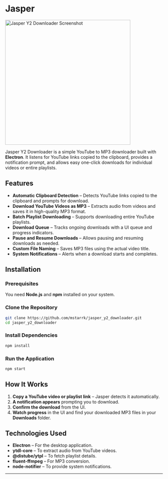 # Jasper

<img src="https://github.com/user-attachments/assets/f02cfa0b-fcde-4ce1-a104-a139de799a3c" width="400" alt="Jasper Y2 Downloader Screenshot">

Jasper Y2 Downloader is a simple YouTube to MP3 downloader built with **Electron**. It listens for YouTube links copied to the clipboard, provides a notification prompt, and allows easy one-click downloads for individual videos or entire playlists.

## Features

- **Automatic Clipboard Detection** – Detects YouTube links copied to the clipboard and prompts for download.
- **Download YouTube Videos as MP3** – Extracts audio from videos and saves it in high-quality MP3 format.
- **Batch Playlist Downloading** – Supports downloading entire YouTube playlists.
- **Download Queue** – Tracks ongoing downloads with a UI queue and progress indicators.
- **Pause and Resume Downloads** – Allows pausing and resuming downloads as needed.
- **Custom File Naming** – Saves MP3 files using the actual video title.
- **System Notifications** – Alerts when a download starts and completes.

## Installation

### Prerequisites

You need **Node.js** and **npm** installed on your system.

### Clone the Repository

```sh
git clone https://github.com/mstarrk/jasper_y2_downloader.git
cd jasper_y2_downloader
```

### Install Dependencies

```sh
npm install
```

### Run the Application

```sh
npm start
```

## How It Works

1. **Copy a YouTube video or playlist link** – Jasper detects it automatically.
2. **A notification appears** prompting you to download.
3. **Confirm the download** from the UI.
4. **Watch progress** in the UI and find your downloaded MP3 files in your **Downloads** folder.

## Technologies Used

- **Electron** – For the desktop application.
- **ytdl-core** – To extract audio from YouTube videos.
- **@distube/ytpl** – To fetch playlist details.
- **fluent-ffmpeg** – For MP3 conversion.
- **node-notifier** – To provide system notifications.

---
